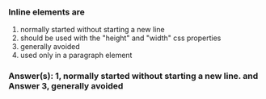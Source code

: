 ### Inline elements are 

1. normally started without starting a new line
2. should be used with the "height" and "width" css properties
3. generally avoided
3. used only in a paragraph element

### Answer(s): 1, normally started without starting a new line. and Answer 3, generally avoided

